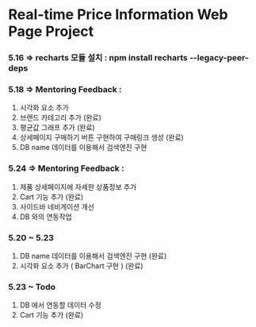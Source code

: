 # Real-time Price Information Web Page Project

### 5.16 => recharts 모듈 설치 : npm install recharts --legacy-peer-deps

### 5.18 => Mentoring Feedback : 
1. 시각화 요소 추가 
2. 브랜드 카테고리 추가 (완료)
3. 평균값 그래프 추가 (완료)
4. 상세페이지 구매하기 버튼 구현하여 구매링크 생성 (완료)
5. DB name 데이터를 이용해서 검색엔진 구현

### 5.24 => Mentoring Feedback :
1. 제품 상세페이지에 자세한 상품정보 추가
2. Cart 기능 추가 (완료)
3. 사이드바 네비게이션 개선
4. DB 와의 연동작업

### 5.20 ~ 5.23
1. DB name 데이터를 이용해서 검색엔진 구현 (완료)
2. 시각화 요소 추가 ( BarChart 구현 ) (완료)

### 5.23 ~ Todo
1. DB 에서 연동할 데이터 수정 
2. Cart 기능 추가 (완료)

